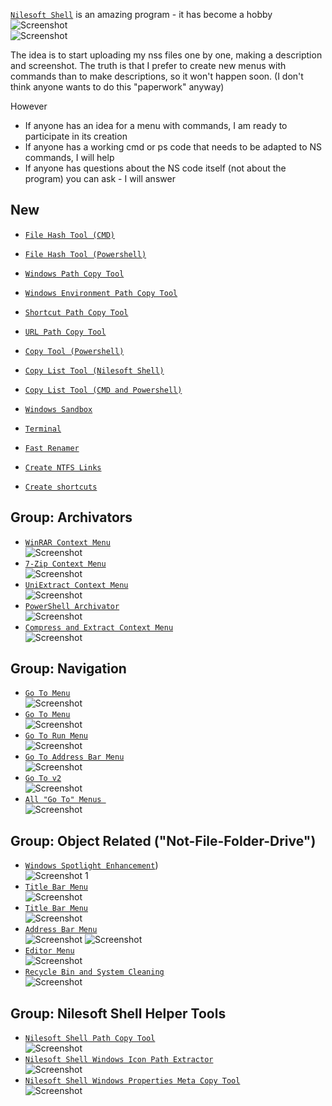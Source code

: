 [`Nilesoft Shell`](https://nilesoft.org/) is an amazing program - it has become a hobby
![Screenshot](/docs/VSCode-menu.png)<br>
![Screenshot](/docs/VSCode-item.png)<br>

The idea is to start uploading my nss files one by one, making a description and screenshot. The truth is that I prefer to create new menus with commands than to make descriptions, so it won't happen soon. (I don't think anyone wants to do this "paperwork" anyway)

However
- If anyone has an idea for a menu with commands, I am ready to participate in its creation
- If anyone has a working cmd or ps code that needs to be adapted to NS commands, I will help
- If anyone has questions about the NS code itself (not about the program) you can ask - I will answer

## New
- [`File Hash Tool (CMD)`](/ex3.multifunction/all.copy.hash.cmd.md)
- [`File Hash Tool (Powershell)`](/ex3.multifunction/all.copy.hash.ps.md)

- [`Windows Path Copy Tool`](/ex3.multifunction/all.copy.path.all.md)
- [`Windows Environment Path Copy Tool`](/ex3.multifunction/all.copy.path.env.md)
- [`Shortcut Path Copy Tool`](/ex3.multifunction/all.copy.path.lnk.md)
- [`URL Path Copy Tool`](/ex3.multifunction/all.copy.path.url.md)
- [`Copy Tool (Powershell)`](/ex3.multifunction/all.copy.path.ps.md)
- [`Copy List Tool (Nilesoft Shell)`](/ex3.multifunction/all.copy.list.ns.md)
- [`Copy List Tool (CMD and Powershell)`](/ex3.multifunction/all.copy.list.cp.md)

- [`Windows Sandbox`](/dev.develop/app.sandbox.md)
- [`Terminal`](/ex4.terminal/all.terminal.md)

- [`Fast Renamer`](/ex3.multifunction/commands.renamer.md)
- [`Create NTFS Links`](/ex3.multifunction/commands.links.md)
- [`Create shortcuts`](/ex3.multifunction/commands.shortcut.nss)

## Group: Archivators
- [`WinRAR Context Menu`](/ex3.archiver/app.WinRAR.md)<br>
![Screenshot](/ex3.archiver/app.WinRAR.1.png)
- [`7-Zip Context Menu`](/ex3.archiver/app.SevenZip.md)<br>
![Screenshot](/ex3.archiver/app.SevenZip.1.png)
- [`UniExtract Context Menu`](/ex3.archiver/app.UniExtract.md)<br>
![Screenshot](/ex3.archiver/app.UniExtract.png)
- [`PowerShell Archivator`](/ex3.archiver/sys.compress.ps.md)<br>
![Screenshot](/ex3.archiver/sys.compress.ps.1.png)
- [`Compress and Extract Context Menu`](/ex3.archiver/sys.compress.extract.md)<br>
![Screenshot](/ex3.archiver/sys.compress.extract.1.png)

## Group: Navigation
- [`Go To Menu`](/ex5.goto/goto.temp.md)<br>
![Screenshot](/ex5.goto/goto.temp.png)
- [`Go To Menu`](/ex5.goto/goto.reg.md)<br>
![Screenshot](/ex5.goto/goto.reg.png)
- [`Go To Run Menu`](/ex5.goto/goto.run.md)<br>
![Screenshot](/ex5.goto/goto.run.png)
- [`Go To Address Bar Menu`](/ex5.goto/goto.address.md)<br>
![Screenshot](/ex5.goto/goto.address.png)
- [`Go To v2`](/ex5.goto/goto.v2.md)<br>
![Screenshot](/ex5.goto/goto.v2.png)
- [`All "Go To" Menus `](/ex5.goto/goto.aio.nss)<br>
![Screenshot](/ex5.goto/goto.aio.png)

## Group: Object Related ("Not-File-Folder-Drive")
- [`Windows Spotlight Enhancement`](/ext.desktop/sys.spotlight.md))<br>
![Screenshot 1](/ext.desktop/sys.spotlight.1.png)
- [`Title Bar Menu`](/ext.others/bar.title.md)<br>
![Screenshot](/ext.others/bar.title.1.png)
- [`Title Bar Menu`](/ext.others/bar.address.md)<br>
![Screenshot](/ext.others/bar.address.1.png)
- [`Address Bar Menu`](/ext.others/bar.scroll.md)<br>
![Screenshot](/ext.others/bar.scroll.1.png)
![Screenshot](/ext.others/bar.scroll.2.png)
- [`Editor Menu`](/ext.others/edit.md)<br>
![Screenshot](/ext.others/edit.1.png)
- [`Recycle Bin and System Cleaning`](/ext.others/recycle.bin.md)<br>
![Screenshot](/ext.others/recycle.bin.1.png)

## Group: Nilesoft Shell Helper Tools

- [`Nilesoft Shell Path Copy Tool`](/dev.helpers/nss.paths.md)<br>
![Screenshot](/dev.helpers/nss.paths.1.png)
- [`Nilesoft Shell Windows Icon Path Extractor`](/dev.helpers/nss.icons.win.md)<br>
![Screenshot](/dev.helpers/nss.icons.win.png)
- [`Nilesoft Shell Windows Properties Meta Copy Tool`](/dev.helpers/nss.meta.md)<br>
![Screenshot](/dev.helpers/nss.meta.1.png)




